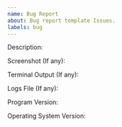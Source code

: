 ```yaml
---
name: Bug Report
about: Bug report template Issues.
labels: bug
---
```


[comment]: <> (Please set the title to "BUG ${Your Title}".)

Description:

Screenshot (If any):

Terminal Output (If any):

Logs File (If any):

Program Version:

Operating System Version:
